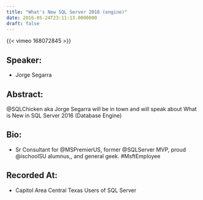 ```yaml
---
title: "What's New SQL Server 2016 (engine)"
date: 2016-05-24T23:11:13.0000000
draft: false
---
```


{{< vimeo 168072845 >}}

## Speaker:

 - Jorge Segarra

## Abstract:

<p>@SQLChicken aka Jorge Segarra will be in town and will speak about What is New in SQL Server 2016 (Database Engine)</p>

## Bio:

 - <p>Sr Consultant for @MSPremierUS, former @SQLServer MVP, proud @ischoolSU alumnus,, and general geek. #MsftEmployee</p>

## Recorded At:

 - Capitol Area Central Texas Users of SQL Server


